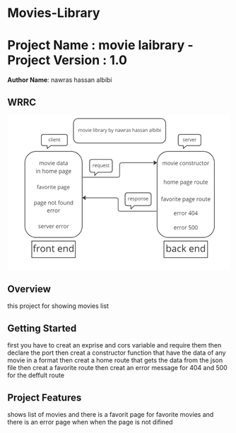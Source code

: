 # Movies-Library

# Project Name : movie laibrary - Project Version : 1.0


**Author Name**: nawras hassan albibi

## WRRC
![alt text](./image/wrrc%20.png)

## Overview
this project for showing movies list 

## Getting Started
<!-- What are the steps that a user must take in order to build this app on their own machine and get it running? -->
first you have to creat an exprise and cors variable and require them 
then declare the port 
then creat a constructor function that have the data of any movie in a format 
then creat a home route that gets the data from the json file 
then creat a favorite route 
then creat an error message for 404 and 500 for the deffult route


## Project Features
<!-- What are the features included in you app -->
shows list of movies and there is a favorit page for favorite movies and there is an error page when when the page is not difined 